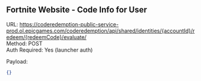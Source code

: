 ## Fortnite Website - Code Info for User

URL: https://coderedemption-public-service-prod.ol.epicgames.com/coderedemption/api/shared/identities/{accountId}/redeem/{redeemCode}/evaluate/ \
Method: POST \
Auth Required: Yes (launcher auth)

Payload:

```json
{}
```
